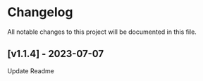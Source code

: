 # Changelog
All notable changes to this project will be documented in this file.

## [v1.1.4] - 2023-07-07

Update Readme
